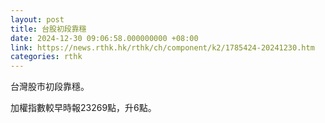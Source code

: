 ```yaml
---
layout: post
title: 台股初段靠穩
date: 2024-12-30 09:06:58.000000000 +08:00
link: https://news.rthk.hk/rthk/ch/component/k2/1785424-20241230.htm
categories: rthk
---
```


台灣股市初段靠穩。

加權指數較早時報23269點，升6點。
